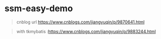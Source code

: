 # ssm-easy-demo

> cnblog url https://www.cnblogs.com/jiangyuqin/p/9870641.html

> with tkmybatis :https://www.cnblogs.com/jiangyuqin/p/9883244.html
